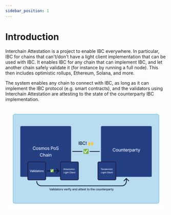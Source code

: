 ```yaml
---
sidebar_position: 1
---
```


# Introduction

Interchain Attestation is a project to enable IBC everywhere. In particular, IBC for chains that can't/don't have a
light client implementation that can be used with IBC. It enables IBC for any chain that can implement IBC, and
let another chain safely validate it (for instance by running a full node). This then includes optimistic rollups,
Ethereum, Solana, and more.

The system enables any chain to connect with IBC, as long as it can implement the IBC protocol (e.g. smart contracts),
and the validators using Interchain Attestation are attesting to the state of the counterparty IBC implementation.

![Attestation enables IBC](../static/img/attestation-enables-ibc.png)